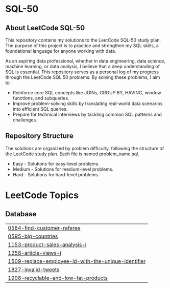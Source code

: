 # SQL-50

## About LeetCode SQL-50
This repository contains my solutions to the LeetCode SQL-50 study plan. The purpose of this project is to practice and strengthen my SQL skills, a foundational language for anyone working with data.

As an aspiring data professional, whether in data engineering, data science, machine learning, or data analysis, I believe that a deep understanding of SQL is essential. This repository serves as a personal log of my progress through the LeetCode SQL 50 problems. By solving these problems, I aim to:
* Reinforce core SQL concepts like JOINs, GROUP BY, HAVING, window functions, and subqueries.
* Improve problem-solving skills by translating real-world data scenarios into efficient SQL queries.
* Prepare for technical interviews by tackling common SQL patterns and challenges.

## Repository Structure
The solutions are organized by problem difficulty, following the structure of the LeetCode study plan. Each file is named problem_name.sql.
* Easy - Solutions for easy-level problems.
* Medium - Solutions for medium-level problems.
* Hard - Solutions for hard-level problems.

<!---LeetCode Topics Start-->
# LeetCode Topics
## Database
|  |
| ------- |
| [0584-find-customer-referee](https://github.com/ntnq2000/SQL-50/tree/master/0584-find-customer-referee) |
| [0595-big-countries](https://github.com/ntnq2000/SQL-50/tree/master/0595-big-countries) |
| [1153-product-sales-analysis-i](https://github.com/ntnq2000/SQL-50/tree/master/1153-product-sales-analysis-i) |
| [1258-article-views-i](https://github.com/ntnq2000/SQL-50/tree/master/1258-article-views-i) |
| [1509-replace-employee-id-with-the-unique-identifier](https://github.com/ntnq2000/SQL-50/tree/master/1509-replace-employee-id-with-the-unique-identifier) |
| [1827-invalid-tweets](https://github.com/ntnq2000/SQL-50/tree/master/1827-invalid-tweets) |
| [1908-recyclable-and-low-fat-products](https://github.com/ntnq2000/SQL-50/tree/master/1908-recyclable-and-low-fat-products) |
<!---LeetCode Topics End-->
